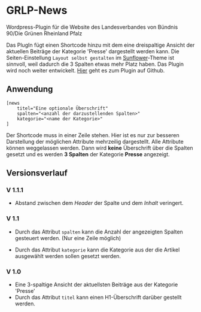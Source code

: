 GRLP-News
=========

Wordpress-Plugin für die Website des Landesverbandes von
Bündnis 90/Die Grünen Rheinland Pfalz

Das PlugIn fügt einen Shortcode hinzu mit dem eine dreispaltige Ansicht
der aktuellen Beiträge der Kategorie 'Presse' dargestellt werden kann.
Die Seiten-Einstellung `Layout selbst gestalten` im
[Sunflower](https://github.com/codeispoetry/sunflower)-Theme
ist sinnvoll, weil dadurch die 3 Spalten etwas mehr Platz haben.
Das Plugin wird noch weiter entwickelt. [Hier](https://github.com/Alzi/grlp_news)
geht es zum Plugin auf Github. 

Anwendung
---------

	[news 
		titel="Eine optionale Überschrift"
		spalten="<anzahl der darzustellenden Spalten>"
		kategorie="<name der Kategorie>"
	]

Der Shortcode muss in einer Zeile stehen. Hier ist es nur zur besseren
Darstellung der möglichen Attribute mehrzeilig dargestellt. Alle Attribute
können weggelassen werden. Dann wird __keine__ Überschrift über die Spalten
gesetzt und es werden __3 Spalten__ der Kategorie __Presse__ angezeigt.

Versionsverlauf
---------------

### V 1.1.1

- Abstand zwischen dem _Header_ der Spalte und dem _Inhalt_ veringert.

### V 1.1

- Durch das Attribut `spalten` kann die Anzahl der angezeigten Spalten
  gesteuert werden. (Nur eine Zeile möglich)

- Durch das Attribut `kategorie` kann die Kategorie aus der die Artikel
  ausgewählt werden sollen gesetzt werden.

### V 1.0

- Eine 3-spaltige Ansicht der aktuellsten Beiträge aus der Kategorie 'Presse'
- Durch das Attribut `titel` kann einen H1-Überschrift darüber gestellt werden.
